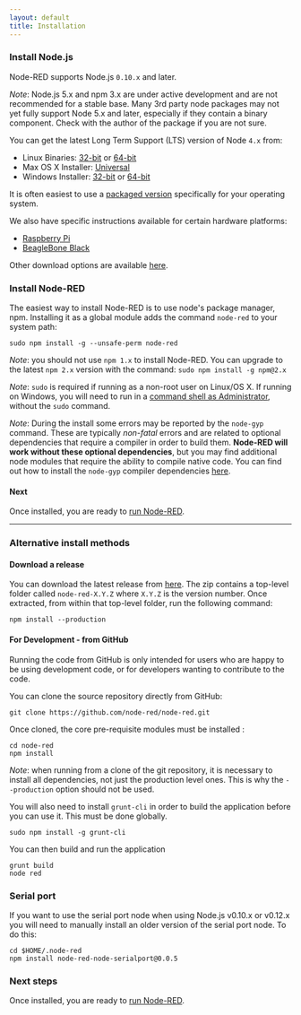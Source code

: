 ```yaml
---
layout: default
title: Installation
---
```


### Install Node.js

Node-RED supports Node.js <code>0.10.x</code> and later.

<div class="doc-callout"><em>Note</em>: Node.js 5.x and npm 3.x are under active development and are not recommended
for a stable base. Many 3rd party node packages may not yet fully support Node 5.x and later, especially if they
contain a binary component. Check with the author of the package if you are not sure.</div>

You can get the latest Long Term Support (LTS) version of Node <code>4.x</code> from:

 - Linux Binaries: [32-bit](https://nodejs.org/dist/latest-v4.x/node-v4.5.0-linux-x86.tar.gz)
                   or
                   [64-bit](https://nodejs.org/dist/latest-v4.x/node-v4.5.0-linux-x64.tar.gz)
 - Max OS X Installer: [Universal](https://nodejs.org/dist/latest-v4.x/node-v4.5.0.pkg)
 - Windows Installer: [32-bit](https://nodejs.org/dist/latest-v4.x/node-v4.5.0-x86.msi)
                      or
                      [64-bit](https://nodejs.org/dist/latest-v4.x/node-v4.5.0-x64.msi)

It is often easiest to use a [packaged version](https://nodejs.org/en/download/package-manager/)
specifically for your operating system.

We also have specific instructions available for certain hardware platforms:

 - [Raspberry Pi](../hardware/raspberrypi)
 - [BeagleBone Black](../hardware/beagleboneblack)

Other download options are available [here](https://nodejs.org/dist/latest-v4.x/).

### Install Node-RED

The easiest way to install Node-RED is to use node's
package manager, npm. Installing it as a global module adds the command `node-red`
to your system path:

    sudo npm install -g --unsafe-perm node-red

<div class="doc-callout">
<p>
<em>Note</em>: you should not use <code>npm 1.x</code> to install Node-RED. You can upgrade
to the latest <code>npm 2.x</code> version with the command: <code>sudo npm install -g npm@2.x</code>
</p>
<p>
<em>Note</em>: <code>sudo</code> is required if running as a non-root user on Linux/OS X. If
running on Windows, you will need to run in a <a href="https://technet.microsoft.com/en-gb/library/cc947813%28v=ws.10%29.aspx">command shell as Administrator</a>,
without the <code>sudo</code> command.
</p>
<p>
<em>Note</em>: During the install some errors may be reported by the <code>node-gyp</code>
command. These are typically <em>non-fatal</em> errors and are related to optional dependencies
that require a compiler in order to build them. <b>Node-RED will work without these
optional dependencies</b>, but you may find additional node modules that require the
ability to compile native code. You can find out how to install the <code>node-gyp</code>
compiler dependencies <a href="https://github.com/TooTallNate/node-gyp#installation">here</a>.
</p>
</div>

#### Next

Once installed, you are ready to [run Node-RED](running).

----

### Alternative install methods

#### Download a release

You can download the latest release from [here](https://github.com/node-red/node-red/releases/latest).
The zip contains a top-level folder called `node-red-X.Y.Z` where `X.Y.Z` is the
version number. Once extracted, from within that top-level folder, run the
following command:

    npm install --production

#### For Development - from GitHub

Running the code from GitHub is only intended for users who are happy to be using
development code, or for developers wanting to contribute to the code.

You can clone the source repository directly from GitHub:

    git clone https://github.com/node-red/node-red.git

Once cloned, the core pre-requisite modules must be installed :

    cd node-red
    npm install

<div class="doc-callout">
<em>Note</em>: when running from a clone of the git repository, it is necessary
to install all dependencies, not just the production level ones. This is why the
 <code>--production</code> option should not be used.
</div>

You will also need to install `grunt-cli` in order to build the application before
you can use it. This must be done globally.

    sudo npm install -g grunt-cli

You can then build and run the application

    grunt build
    node red

### Serial port

If you want to use the serial port node when using Node.js v0.10.x or v0.12.x
you will need to manually install an older version of the serial port node.
To do this:

    cd $HOME/.node-red
    npm install node-red-node-serialport@0.0.5

### Next steps

Once installed, you are ready to [run Node-RED](running).
